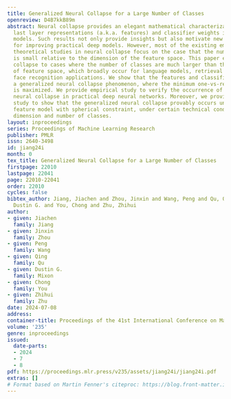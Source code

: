 ```yaml
---
title: Generalized Neural Collapse for a Large Number of Classes
openreview: D4B7kkB89m
abstract: Neural collapse provides an elegant mathematical characterization of learned
  last layer representations (a.k.a. features) and classifier weights in deep classification
  models. Such results not only provide insights but also motivate new techniques
  for improving practical deep models. However, most of the existing empirical and
  theoretical studies in neural collapse focus on the case that the number of classes
  is small relative to the dimension of the feature space. This paper extends neural
  collapse to cases where the number of classes are much larger than the dimension
  of feature space, which broadly occur for language models, retrieval systems, and
  face recognition applications. We show that the features and classifier exhibit
  a generalized neural collapse phenomenon, where the minimum one-vs-rest margins
  is maximized. We provide empirical study to verify the occurrence of generalized
  neural collapse in practical deep neural networks. Moreover, we provide theoretical
  study to show that the generalized neural collapse provably occurs under unconstrained
  feature model with spherical constraint, under certain technical conditions on feature
  dimension and number of classes.
layout: inproceedings
series: Proceedings of Machine Learning Research
publisher: PMLR
issn: 2640-3498
id: jiang24i
month: 0
tex_title: Generalized Neural Collapse for a Large Number of Classes
firstpage: 22010
lastpage: 22041
page: 22010-22041
order: 22010
cycles: false
bibtex_author: Jiang, Jiachen and Zhou, Jinxin and Wang, Peng and Qu, Qing and Mixon,
  Dustin G. and You, Chong and Zhu, Zhihui
author:
- given: Jiachen
  family: Jiang
- given: Jinxin
  family: Zhou
- given: Peng
  family: Wang
- given: Qing
  family: Qu
- given: Dustin G.
  family: Mixon
- given: Chong
  family: You
- given: Zhihui
  family: Zhu
date: 2024-07-08
address:
container-title: Proceedings of the 41st International Conference on Machine Learning
volume: '235'
genre: inproceedings
issued:
  date-parts:
  - 2024
  - 7
  - 8
pdf: https://proceedings.mlr.press/v235/assets/jiang24i/jiang24i.pdf
extras: []
# Format based on Martin Fenner's citeproc: https://blog.front-matter.io/posts/citeproc-yaml-for-bibliographies/
---
```

